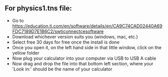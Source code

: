 ## For physics1.tns file:
* Go to https://education.ti.com/en/software/details/en/CA9C74CAD02440A69FDC7189D7E1B6C2/swticonnectcesoftware
* Download whichever version suits you (windows, mac, etc.)
* Select free 30 days for free once the install is done
* Once you open it, on the left hand side in that little window, click on the yellow folder
* Now plug your calculator into your computer via USB to USB A cable
* Now drag and drop the file into that bottom left section, where your 'Look in:' should be the name of your calculator
